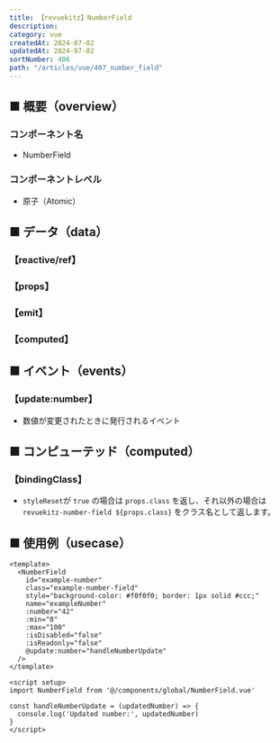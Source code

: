 ```yaml
---
title: 【revuekitz】NumberField
description:
category: vue
createdAt: 2024-07-02
updatedAt: 2024-07-02
sortNumber: 406
path: "/articles/vue/407_number_field"
---
```


<nuxt-content-wrapper>

## ■ 概要（overview）
### コンポーネント名
- NumberField

### コンポーネントレベル
- 原子（Atomic）

## ■ データ（data）

### 【reactive/ref】

### 【props】

### 【emit】

### 【computed】

## ■ イベント（events）

### 【update:number】
- 数値が変更されたときに発行されるイベント

## ■ コンピューテッド（computed）

### 【bindingClass】
- `styleReset`が `true` の場合は `props.class` を返し、それ以外の場合は `revuekitz-number-field ${props.class}` をクラス名として返します。

## ■ 使用例（usecase）
```vue
<template>
  <NumberField
    id="example-number"
    class="example-number-field"
    style="background-color: #f0f0f0; border: 1px solid #ccc;"
    name="exampleNumber"
    :number="42"
    :min="0"
    :max="100"
    :isDisabled="false"
    :isReadonly="false"
    @update:number="handleNumberUpdate"
  />
</template>

<script setup>
import NumberField from '@/components/global/NumberField.vue'

const handleNumberUpdate = (updatedNumber) => {
  console.log('Updated number:', updatedNumber)
}
</script>

```

</nuxt-content-wrapper>